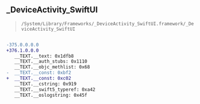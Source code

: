## _DeviceActivity_SwiftUI

> `/System/Library/Frameworks/_DeviceActivity_SwiftUI.framework/_DeviceActivity_SwiftUI`

```diff

-375.0.0.0.0
+376.1.0.0.0
   __TEXT.__text: 0x1dfb8
   __TEXT.__auth_stubs: 0x1110
   __TEXT.__objc_methlist: 0x68
-  __TEXT.__const: 0xbf2
+  __TEXT.__const: 0xc02
   __TEXT.__cstring: 0x919
   __TEXT.__swift5_typeref: 0xa42
   __TEXT.__oslogstring: 0x45f

```

